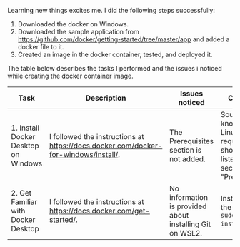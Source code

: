 Learning new things excites me.
I did the following steps successfully: 
1. Downloaded the docker on Windows.
2. Downloaded the sample application from https://github.com/docker/getting-started/tree/master/app and added a docker file to it.
3. Created an image in the docker container, tested, and deployed it.

The table below describes the tasks I performed and the issues i noticed while creating the docker container image.  

| Task | Description | Issues noticed | Comments |
|------|--------------|---------------| --------|
| 1. Install Docker Desktop on Windows | I followed the instructions at https://docs.docker.com/docker-for-windows/install/. | The Prerequisites section is not added. | Sound knowledge of Linux is required. It should be listed in the section "Prerequisites". |
| 2. Get Familiar with Docker Desktop |I followed the instructions at https://docs.docker.com/get-started/.| No information is provided about installing Git on WSL2. | Installed using the command `sudo apt install git`. |


